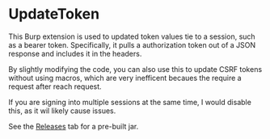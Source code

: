 # UpdateToken
This Burp extension is used to updated token values tie to a session, such as a bearer token. Specifically, it pulls a authorization token out of a JSON response and includes it in the headers.

By slightly modifying the code, you can also use this to update CSRF tokens without using macros, which are very inefficent becaues the require a request after reach request.

If you are signing into multiple sessions at the same time, I would disable this, as it wil likely cause issues.

See the [Releases](https://github.com/alexlauerman/UpdateToken/releases) tab for a pre-built jar.
